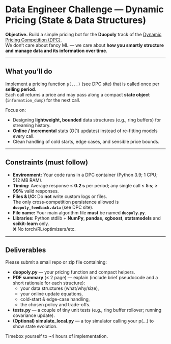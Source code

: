 # Data Engineer Challenge — Dynamic Pricing (State & Data Structures)

**Objective.** Build a simple pricing bot for the **Duopoly** track of the [Dynamic Pricing Competition (DPC)](https://www.dynamic-pricing-competition.com/getting-started/).  
We don’t care about fancy ML — we care about **how you smartly structure and manage data and its information over time**.

---

## What you’ll do

Implement a pricing function `p(...)` (see DPC site) that is called once per **selling period**.  
Each call returns a price and may pass along a compact **state object** (`information_dump`) for the next call.

Focus on:
- Designing **lightweight, bounded** data structures (e.g., ring buffers) for streaming history.
- **Online / incremental** stats (O(1) updates) instead of re-fitting models every call.
- Clean handling of cold starts, edge cases, and sensible price bounds.

---

## Constraints (must follow)

- **Environment:** Your code runs in a DPC container (Python 3.9; 1 CPU; 512 MB RAM).
- **Timing:** Average response ≤ **0.2 s** per period; any single call ≤ **5 s**; ≥ **99%** valid responses.
- **Files & I/O:** Do **not** write custom logs or files.  
  The only cross-competition persistence allowed is **`duopoly_feedback.data`** (see DPC site).
- **File name:** Your main algorithm file **must** be named **`duopoly.py`**.
- **Libraries:** Python stdlib + **NumPy**, **pandas**, **xgboost**, **statsmodels** and **scikit-learn** only.  
  ❌ No torch/RL/optimizers/etc.


---

## Deliverables

Please submit a small repo or zip file containing:

- **duopoly.py** — your pricing function and compact helpers.
- **PDF summary** (≤ 2 page) — explain (include brief pseudocode and a short rationale for each structure):
  - your data structures (what/why/size),
  - your online update equations,  
  - cold-start & edge-case handling,
  - the chosen policy and trade-offs.
- **tests.py** — a couple of tiny unit tests (e.g., ring buffer rollover; running covariance update).
- **(Optional) simulate_local.py** — a toy simulator calling your p(...) to show state evolution.

Timebox yourself to ~4 hours of implementation. 
